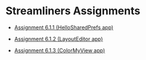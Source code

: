 # Streamliners Assignments

 - [Assignment 6.1.1 (HelloSharedPrefs app)](https://github.com/abhishek123-bit/Codelab/tree/main/HelloSharedPrefs)
  
 - [Assignment 6.1.2 (LayoutEditor app)](https://github.com/abhishek123-bit/Codelab/tree/main/LayoutEditor)
  
 - [Assignment 6.1.3 (ColorMyView app)](https://github.com/abhishek123-bit/Codelab/tree/main/ColorMyView)
 
 

